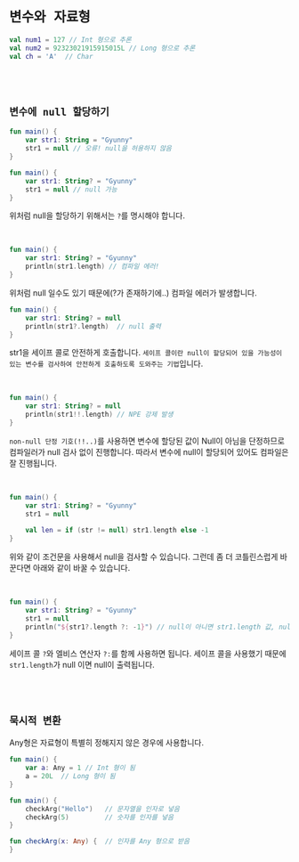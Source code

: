 # `변수와 자료형`

```kotlin
val num1 = 127 // Int 형으로 추론
val num2 = 92323021915915015L // Long 형으로 추론
val ch = 'A'  // Char
```

<br> <br>

## `변수에 null 할당하기`

```kotlin
fun main() { 
    var str1: String = "Gyunny"
    str1 = null // 오류! null을 허용하지 않음 
}
```

```kotlin
fun main() {
    var str1: String? = "Gyunny"
    str1 = null // null 가능
}
```

위처럼 null을 할당하기 위해서는 `?`를 명시해야 합니다. 

<br>

```kotlin
fun main() {
    var str1: String? = "Gyunny"
    println(str1.length) // 컴파일 에러!
}
```

위처럼 null 일수도 있기 때문에(?가 존재하기에..) 컴파일 에러가 발생합니다.

```kotlin
fun main() {
    var str1: String? = null
    println(str1?.length)  // null 출력
}
```

str1을 세이프 콜로 안전하게 호출합니다. `세이프 콜이란 null이 할당되어 있을 가능성이 있는 변수를 검사하여 안전하게 호출하도록 도와주는 기법`입니다.

<br>

```kotlin
fun main() {
    var str1: String? = null
    println(str1!!.length) // NPE 강제 발생
}
```

`non-null 단정 기호(!!..)`를 사용하면 변수에 할당된 값이 Null이 아님을 단정하므로 컴파일러가 null 검사 없이 진행합니다. 따라서 변수에 null이 할당되어 있어도 컴파일은 잘 진행됩니다.

<br>

```kotlin
fun main() {
    var str1: String? = "Gyunny"
    str1 = null
    
    val len = if (str != null) str1.length else -1
}
```

위와 같이 조건문을 사용해서 null을 검사할 수 있습니다. 그런데 좀 더 코틀린스럽게 바꾼다면 아래와 같이 바꿀 수 있습니다.

<br>

```kotlin
fun main() {
    var str1: String? = "Gyunny"
    str1 = null
    println("${str1?.length ?: -1}") // null이 아니면 str1.length 값, null 이면 -1 반환
}
```

세이프 콜 `?`와 엘비스 연산자 `?:`를 함께 사용하면 됩니다. 세이프 콜을 사용했기 때문에 `str1.length`가 null 이면 null이 출력됩니다.

<br> <br>

## `묵시적 변환`

Any형은 자료형이 특별히 정해지지 않은 경우에 사용합니다. 

```kotlin
fun main() {
    var a: Any = 1 // Int 형이 됨
    a = 20L  // Long 형이 됨
}
```

```kotlin
fun main() {
    checkArg("Hello")   // 문자열을 인자로 넣음
    checkArg(5)         // 숫자를 인자를 넣음
}

fun checkArg(x: Any) {  // 인자를 Any 형으로 받음
}
```